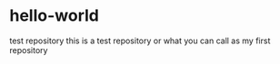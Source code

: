 # hello-world
test repository
this is a test repository or what you can call as my first repository
